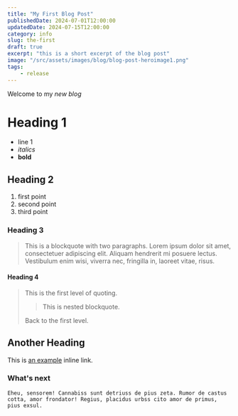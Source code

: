```yaml
---
title: "My First Blog Post"
publishedDate: 2024-07-01T12:00:00
updatedDate: 2024-07-15T12:00:00
category: info
slug: the-first
draft: true
excerpt: "this is a short excerpt of the blog post"
image: "/src/assets/images/blog/blog-post-heroimage1.png"
tags:
    - release
---
```


Welcome to my _new blog_

# Heading 1

-   line 1
-   _italics_
-   **bold**

## Heading 2

1. first point
2. second point
3. third point

### Heading 3

> This is a blockquote with two paragraphs. Lorem ipsum dolor sit amet,
> consectetuer adipiscing elit. Aliquam hendrerit mi posuere lectus.
> Vestibulum enim wisi, viverra nec, fringilla in, laoreet vitae, risus.

#### Heading 4

> This is the first level of quoting.
>
> > This is nested blockquote.
>
> Back to the first level.

## Another Heading

This is [an example](http://example.com/ "Title") inline link.

### What's next

```
Eheu, sensorem! Cannabiss sunt detriuss de pius zeta. Rumor de castus cotta, amor frondator! Regius, placidus urbss cito amor de primus, pius exsul.
```
